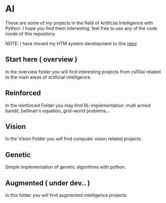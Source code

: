 # AI

These are some of my projects in the field of Artificial Intelligence with Python. I hope you find them interesting, feel free to use any of the code inside of this repository. 

NOTE: I have moved my HTM system development to this [repo](https://github.com/albertsalgueda/htm)

## Start here ( overview )

In the overview folder you will find interesting projects from cs50ai related to the main areas of artificial intelligence. 

## Reinforced

In the reinforced Folder you may find RL-implementation: multi armed bandit, bellman's equation, grid-world problems...

## Vision

In the Vision Folder you will find computer vision related projects. 

## Genetic 

Simple implementation of genetic algorithms with python. 

## Augmented ( under dev.. )

In this folder you will find augmented intelligence projects. 

